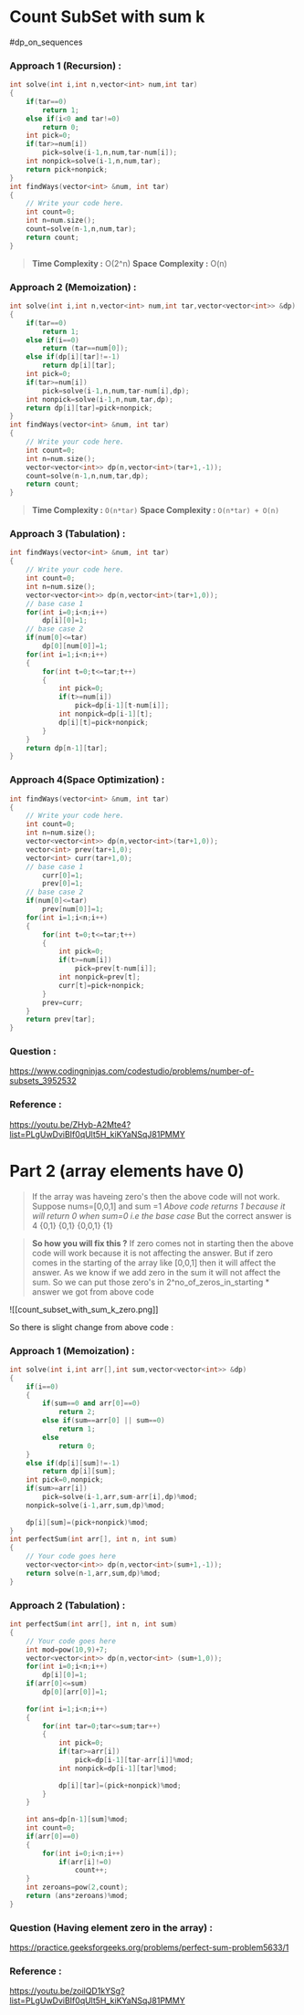 # Count SubSet with sum k
#dp_on_sequences 





### Approach 1 (Recursion) :
```cpp
int solve(int i,int n,vector<int> num,int tar)
{
    if(tar==0)
        return 1;
    else if(i<0 and tar!=0)
        return 0;
    int pick=0;
    if(tar>=num[i])
        pick=solve(i-1,n,num,tar-num[i]);
    int nonpick=solve(i-1,n,num,tar);
    return pick+nonpick;
}
int findWays(vector<int> &num, int tar)
{
    // Write your code here.
    int count=0;
    int n=num.size();
    count=solve(n-1,n,num,tar);
    return count;
}
```

>**Time Complexity :** O(2^n)
>**Space Complexity :**  O(n)

### Approach 2 (Memoization) :
```cpp
int solve(int i,int n,vector<int> num,int tar,vector<vector<int>> &dp)
{
    if(tar==0)
        return 1;
    else if(i==0)
        return (tar==num[0]);
    else if(dp[i][tar]!=-1)
        return dp[i][tar];
    int pick=0;
    if(tar>=num[i])
        pick=solve(i-1,n,num,tar-num[i],dp);
    int nonpick=solve(i-1,n,num,tar,dp);
    return dp[i][tar]=pick+nonpick;
}
int findWays(vector<int> &num, int tar)
{
    // Write your code here.
    int count=0;
    int n=num.size();
    vector<vector<int>> dp(n,vector<int>(tar+1,-1));
    count=solve(n-1,n,num,tar,dp);
    return count;
}
```


>**Time Complexity :** ```O(n*tar)```
>**Space Complexity :** ```O(n*tar) + O(n)```



### Approach 3 (Tabulation) :

```cpp
int findWays(vector<int> &num, int tar)
{
    // Write your code here.
    int count=0;
    int n=num.size();
    vector<vector<int>> dp(n,vector<int>(tar+1,0));
    // base case 1
    for(int i=0;i<n;i++)
        dp[i][0]=1;
    // base case 2
    if(num[0]<=tar)
        dp[0][num[0]]=1;
    for(int i=1;i<n;i++)
    {
        for(int t=0;t<=tar;t++)
        {
            int pick=0;
            if(t>=num[i])
                pick=dp[i-1][t-num[i]];
            int nonpick=dp[i-1][t];
            dp[i][t]=pick+nonpick;
        }
    }
    return dp[n-1][tar];
}
```


### Approach 4(Space Optimization) :

```cpp
int findWays(vector<int> &num, int tar)
{
    // Write your code here.
    int count=0;
    int n=num.size();
    vector<vector<int>> dp(n,vector<int>(tar+1,0));
    vector<int> prev(tar+1,0);
    vector<int> curr(tar+1,0);
    // base case 1
        curr[0]=1;
        prev[0]=1;
    // base case 2
    if(num[0]<=tar)
        prev[num[0]]=1;
    for(int i=1;i<n;i++)
    {
        for(int t=0;t<=tar;t++)
        {
            int pick=0;
            if(t>=num[i])
                pick=prev[t-num[i]];
            int nonpick=prev[t];
            curr[t]=pick+nonpick;
        }
        prev=curr;
    }
    return prev[tar];
}
```


### Question :
https://www.codingninjas.com/codestudio/problems/number-of-subsets_3952532

### Reference :
https://youtu.be/ZHyb-A2Mte4?list=PLgUwDviBIf0qUlt5H_kiKYaNSqJ81PMMY





# Part 2 (array elements have 0)

> If the array was haveing zero's then the above code will not work. 
> Suppose nums=[0,0,1]  and sum =1
> *Above code returns 1 because it will return 0 when sum=0  i.e the base case*
> But the correct answer is 4 {0,1} {0,1} {0,0,1} {1}


> **So how you will fix this  ?**
> If zero comes not in starting then the above code will work because it is not affecting the answer.
> But if zero comes in the starting of the array like [0,0,1] then it will affect the answer. 
> As we know if we add zero in the sum it will not affect the sum.  So we can put those zero's in 2^no_of_zeros_in_starting * answer we got from above code


![[count_subset_with_sum_k_zero.png]]


So there is slight change from above code :


### Approach 1 (Memoization) :
```cpp
int solve(int i,int arr[],int sum,vector<vector<int>> &dp)
{
	if(i==0)
	{
		if(sum==0 and arr[0]==0)
			return 2;
		else if(sum==arr[0] || sum==0)
			return 1;
		else
			return 0;
	}
	else if(dp[i][sum]!=-1)
		return dp[i][sum];
	int pick=0,nonpick;
	if(sum>=arr[i])
		pick=solve(i-1,arr,sum-arr[i],dp)%mod;
	nonpick=solve(i-1,arr,sum,dp)%mod;
	
	dp[i][sum]=(pick+nonpick)%mod;
}
int perfectSum(int arr[], int n, int sum)
{
	// Your code goes here
	vector<vector<int>> dp(n,vector<int>(sum+1,-1));
	return solve(n-1,arr,sum,dp)%mod;
}
```

### Approach 2 (Tabulation) :
```cpp
int perfectSum(int arr[], int n, int sum)
{
	// Your code goes here
	int mod=pow(10,9)+7;
	vector<vector<int>> dp(n,vector<int> (sum+1,0));
	for(int i=0;i<n;i++)
		dp[i][0]=1;
	if(arr[0]<=sum)
		dp[0][arr[0]]=1;
	
	for(int i=1;i<n;i++)
	{
		for(int tar=0;tar<=sum;tar++)
		{
			int pick=0;
			if(tar>=arr[i])
				pick=dp[i-1][tar-arr[i]]%mod;
			int nonpick=dp[i-1][tar]%mod;
			
			dp[i][tar]=(pick+nonpick)%mod;
		}
	}
	
	int ans=dp[n-1][sum]%mod;
	int count=0;
	if(arr[0]==0)
	{
		for(int i=0;i<n;i++)
			if(arr[i]!=0)
				count++;   
	}
	int zeroans=pow(2,count);
	return (ans*zeroans)%mod;
}
```

### Question (Having element zero in the array) :
https://practice.geeksforgeeks.org/problems/perfect-sum-problem5633/1

### Reference :
https://youtu.be/zoilQD1kYSg?list=PLgUwDviBIf0qUlt5H_kiKYaNSqJ81PMMY